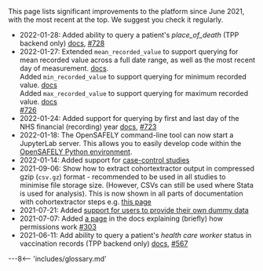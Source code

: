 
This page lists significant improvements to the platform since June 2021, with the most recent at the top. We suggest you check it regularly.

* 2022-01-28: Added ability to query a patient's _place_of_death_ (TPP backend only) [docs](https://docs.opensafely.org/study-def-variables/#cohortextractor.patients.with_these_codes_on_death_certificate), [#728](https://github.com/opensafely-core/cohort-extractor/pull/728)
* 2022-01-27: Extended `mean_recorded_value` to support querying for mean recorded value across a full date range, as well as the most recent day of measurement. [docs](https://docs.opensafely.org/study-def-variables/#cohortextractor.patients.mean_recorded_value).  
Added `min_recorded_value` to support querying for minimum recorded value. [docs](https://docs.opensafely.org/study-def-variables/#cohortextractor.patients.min_recorded_value)  
Added `max_recorded_value` to support querying for maximum recorded value. [docs](https://docs.opensafely.org/study-def-variables/#cohortextractor.patients.max_recorded_value)  
[#726](https://github.com/opensafely-core/cohort-extractor/pull/726)
 * 2022-01-24: Added support for querying by first and last day of the NHS financial (recording) year [docs](https://docs.opensafely.org/study-def-dates/), [#723](https://github.com/opensafely-core/cohort-extractor/pull/723)
* 2022-01-18: The OpenSAFELY command-line tool can now start a JupyterLab server. This allows you to easily develop code within the [OpenSAFELY Python environment](opensafely-cli.md#running-jupyterlab).
* 2022-01-14: Added support for [case-control studies](case-control-studies.md)
* 2021-09-06: Show how to extract cohortextractor output in compressed gzip (`csv.gz`) format - recommended to be used in all studies to minimise file storage size. (However, CSVs can still be used where Stata is used for analysis). This is now shown in all parts of documentation with cohortextractor steps e.g. [this page](/actions-cohortextractor/#generate_cohort)
* 2021-07-21: Added [support for users to provide their own dummy data](/study-def-expectations#providing-your-own-dummy-data)
* 2021-07-07: Added [a page](https://docs.opensafely.org/permissions) in the docs explaining (briefly) how permissions work [#303](https://github.com/opensafely/documentation/pull/303)
* 2021-06-11: Add ability to query a patient's _health care worker_ status in vaccination records (TPP backend only) [docs](https://docs.opensafely.org/study-def-variables/#cohortextractor.patients.with_healthcare_worker_flag_on_covid_vaccine_record), [#567](https://github.com/opensafely-core/cohort-extractor/pull/567)

---8<-- 'includes/glossary.md'
